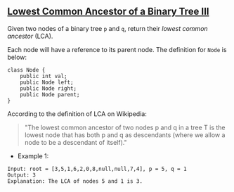 ## [Lowest Common Ancestor of a Binary Tree III](https://leetcode.com/problems/lowest-common-ancestor-of-a-binary-tree-iii/)

Given two nodes of a binary tree `p` and `q`, return their *lowest common ancestor* (LCA).

Each node will have a reference to its parent node. The definition for `Node` is below:
```
class Node {
    public int val;
    public Node left;
    public Node right;
    public Node parent;
}
```
According to the definition of LCA on Wikipedia: 
> "The lowest common ancestor of two nodes p and q in a tree T is the lowest node that has both p and q as descendants (where we allow a node to be a descendant of itself)."



- Example 1:
```
Input: root = [3,5,1,6,2,0,8,null,null,7,4], p = 5, q = 1
Output: 3
Explanation: The LCA of nodes 5 and 1 is 3.
```